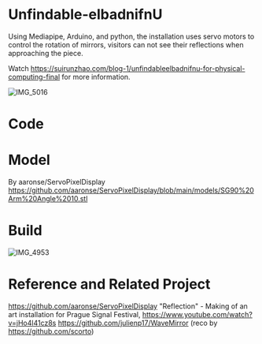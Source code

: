 # Unfindable-elbadnifnU
Using Mediapipe, Arduino, and python, the installation uses servo motors to control the rotation of mirrors, visitors can not see their reflections when approaching the piece. 

Watch https://suirunzhao.com/blog-1/unfindableelbadnifnu-for-physical-computing-final for more information.

![IMG_5016](https://user-images.githubusercontent.com/102000475/168387109-08956bbb-8d36-4ec4-95e2-969a7fe728c9.jpg)

# Code

# Model

By aaronse/ServoPixelDisplay
https://github.com/aaronse/ServoPixelDisplay/blob/main/models/SG90%20Arm%20Angle%2010.stl

# Build

![IMG_4953](https://user-images.githubusercontent.com/102000475/168387721-43c1464c-2c98-4030-9e0e-f6e970ecba35.jpg)


# Reference and Related Project

https://github.com/aaronse/ServoPixelDisplay
"Reflection" - Making of an art installation for Prague Signal Festival, https://www.youtube.com/watch?v=jHo4l41cz8s
https://github.com/julienp17/WaveMirror (reco by https://github.com/scorto)
